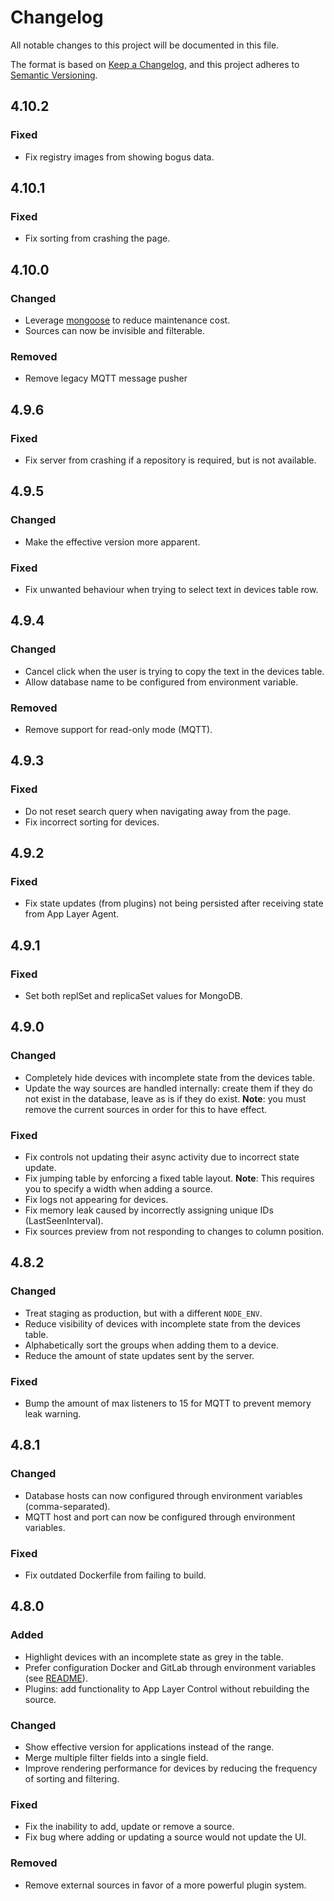 # Changelog

All notable changes to this project will be documented in this file.

The format is based on [Keep a Changelog](https://keepachangelog.com/en/1.0.0/),
and this project adheres to [Semantic Versioning](https://semver.org/spec/v2.0.0.html).

## 4.10.2
### Fixed
- Fix registry images from showing bogus data.

## 4.10.1
### Fixed
- Fix sorting from crashing the page.

## 4.10.0
### Changed
- Leverage [mongoose](https://mongoosejs.com) to reduce maintenance cost.
- Sources can now be invisible and filterable.

### Removed
- Remove legacy MQTT message pusher


## 4.9.6
### Fixed
- Fix server from crashing if a repository is required, but is not available.


## 4.9.5
### Changed
- Make the effective version more apparent.

### Fixed
- Fix unwanted behaviour when trying to select text in devices table row.


## 4.9.4
### Changed
- Cancel click when the user is trying to copy the text in the devices table.
- Allow database name to be configured from environment variable.

### Removed
- Remove support for read-only mode (MQTT).


## 4.9.3
### Fixed
- Do not reset search query when navigating away from the page.
- Fix incorrect sorting for devices.


## 4.9.2
### Fixed
- Fix state updates (from plugins) not being persisted after receiving state from App Layer Agent.


## 4.9.1
### Fixed
- Set both replSet and replicaSet values for MongoDB.


## 4.9.0
### Changed
- Completely hide devices with incomplete state from the devices table.
- Update the way sources are handled internally: create them if they do not exist in the database, leave as is if they do exist. **Note**: you must remove the current sources in order for this to have effect.

### Fixed
- Fix controls not updating their async activity due to incorrect state update.
- Fix jumping table by enforcing a fixed table layout.
  **Note**: This requires you to specify a width when adding a source.
- Fix logs not appearing for devices.
- Fix memory leak caused by incorrectly assigning unique IDs (LastSeenInterval).
- Fix sources preview from not responding to changes to column position.


## 4.8.2
### Changed
- Treat staging as production, but with a different `NODE_ENV`.
- Reduce visibility of devices with incomplete state from the devices table.
- Alphabetically sort the groups when adding them to a device.
- Reduce the amount of state updates sent by the server.

### Fixed
- Bump the amount of max listeners to 15 for MQTT to prevent memory leak warning.


## 4.8.1
### Changed
- Database hosts can now configured through environment variables (comma-separated).
- MQTT host and port can now be configured through environment variables.

### Fixed
- Fix outdated Dockerfile from failing to build.


## 4.8.0
### Added
- Highlight devices with an incomplete state as grey in the table.
- Prefer configuration Docker and GitLab through environment variables (see [README](README.md)).
- Plugins: add functionality to App Layer Control without rebuilding the source.

### Changed
- Show effective version for applications instead of the range.
- Merge multiple filter fields into a single field.
- Improve rendering performance for devices by reducing the frequency of sorting and filtering.

### Fixed
- Fix the inability to add, update or remove a source.
- Fix bug where adding or updating a source would not update the UI.

### Removed
- Remove external sources in favor of a more powerful plugin system.
